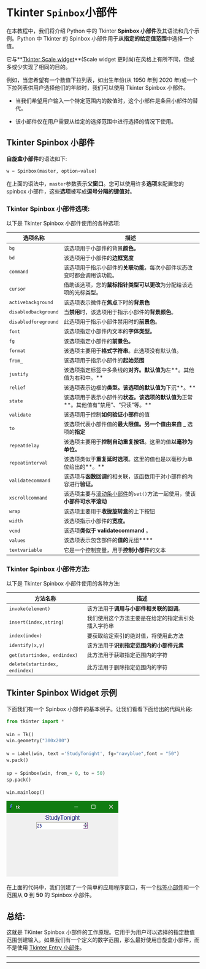 # Tkinter `Spinbox`小部件

在本教程中，我们将介绍 Python 中的 Tkinter **Spinbox 小部件**及其语法和几个示例。Python 中 Tkinter 的 Spinbox 小部件用于**从指定的给定值范围**中选择一个值。

它与**[Tkinter Scale widget](https://www.studytonight.com/tkinter/python-tkinter-scale-widget)**(Scale widget 更时尚)在风格上有所不同，但或多或少实现了相同的目的。

例如，当您希望有一个数值下拉列表，如出生年份(从 1950 年到 2020 年)或一个下拉列表供用户选择他们的年龄时，我们可以使用 Tkinter Spinbox 小部件。

*   当我们希望用户输入一个特定范围内的数值时，这个小部件是条目小部件的替代。

*   该小部件仅在用户需要从给定的选择范围中进行选择的情况下使用。

## Tkinter Spinbox 小部件

**自旋盒小部件**的语法如下:

```py
w = Spinbox(master, option=value)
```

在上面的语法中，`master`参数表示**父窗口**。您可以使用许多**选项**来配置您的 spinbox 小部件，这些**选项**被写成**逗号分隔的键值对**。

### Tkinter Spinbox 小部件选项:

以下是 Tkinter Spinbox 小部件使用的各种选项:

| **选项名称** | **描述** |
| --- | --- |
| `bg` | 该选项用于小部件的背景**颜色。** |
| `bd` | 该选项用于小部件的**边框宽度** |
| `command` | 该选项用于指示小部件的**关联功能**，每次小部件状态改变时都会调用该功能。 |
| `cursor` | 借助该选项，您的**鼠标指针类型可以更改**为分配给该选项的光标类型。 |
| `activebackground` | 该选项表示微件在**焦点**下时的**背景色** |
| `disabledbackground` | 当**禁用**时，该选项用于指示小部件的**背景颜色**。 |
| `disabledforeground` | 此选项用于指示小部件禁用时的**前景色**。 |
| `font` | 该选项指定小部件内文本的**字体类型。** |
| `fg` | 该选项指定小部件的**前景色。** |
| `format` | 该选项主要用于**格式字符串**。此选项没有默认值。 |
| `from_` | 该选项用于指示小部件的**起始范围** |
| `justify` | 该选项指定标签中多条线的**对齐。默认值为**左**。其他值为右和中。** |
| `relief` | 该选项表示边框的**类型。该选项的默认值为**下沉**。** |
| `state` | 该选项用于表示小部件的**状态。该选项的默认值为**正常**。其他值有“禁用”、“只读”等。** |
| `validate` | 该选项用于控制**如何验证小部件**的值 |
| `to` | 该选项代表小部件值的**最大限值。另一个值由来自 _** 选项的**指定** |
| `repeatdelay` | 该选项主要用于**控制自动重复按钮**。这里的值**以毫秒为单位。** |
| `repeatinterval` | 该选项类似于**重复延时选项**。这里的值也是以毫秒为单位给出的**。** |
| `validatecommand` | 该选项与**函数回调**的相关联，该函数用于对小部件的内容进行**验证。** |
| `xscrollcommand` | 该选项主要与[滚动条小部件](https://www.studytonight.com/tkinter/python-tkinter-scrollbar-widget)的`set()`方法一起使用，使该**小部件可水平滚动** |
| `wrap` | 该选项主要用于**收拢旋转盒**的上下按钮 |
| `width` | 该选项指示小部件的**宽度。** |
| `vcmd` | 该选项**类似于 validatecommand** 。 |
| `values` | 该选项表示包含部件的**值的**元组**** |
| `textvariable` | 它是一个控制变量，用于**控制小部件**的文本 |

### Tkinter Spinbox 小部件方法:

以下是 Tkinter Spinbox 小部件使用的各种方法:

| **方法名称** | **描述** |
| --- | --- |
| `invoke(element)` | 该方法用于**调用与小部件相关联的回调**。 |
| `insert(index,string)` | 我们使用这个方法主要是在给定的指定索引处插入字符串 |
| `index(index)` | 要获取给定索引的绝对值，将使用此方法 |
| `identify(x,y)` | 该方法用于**识别指定范围内的小部件元素** |
| `get(startindex, endindex)` | 此方法用于获取指定范围内的字符 |
| `delete(startindex, endindex)` | 此方法用于删除指定范围内的字符 |

## Tkinter Spinbox Widget 示例

下面我们有一个 Spinbox 小部件的基本例子。让我们看看下面给出的代码片段:

```py
from tkinter import *

win = Tk() 
win.geometry("300x200") 

w = Label(win, text ='StudyTonight', fg="navyblue",font = "50") 
w.pack() 

sp = Spinbox(win, from_= 0, to = 50) 
sp.pack() 

win.mainloop() 
```

![](img/ce41ba0e9b834f95d33884dc736c4275.png)

在上面的代码中，我们创建了一个简单的应用程序窗口，有一个[标签小部件](https://www.studytonight.com/tkinter/python-tkinter-label-widget)和一个范围从 **0** 到 **50** 的 Spinbox 小部件。

## 总结:

这就是 TKinter Spinbox 小部件的工作原理。它用于为用户可以选择的指定数值范围创建输入。如果我们有一个定义的数字范围，那么最好使用自旋盒小部件，而不是使用 [Tkinter Entry 小部件](https://www.studytonight.com/tkinter/python-tkinter-entry-widget)。

* * *

* * *